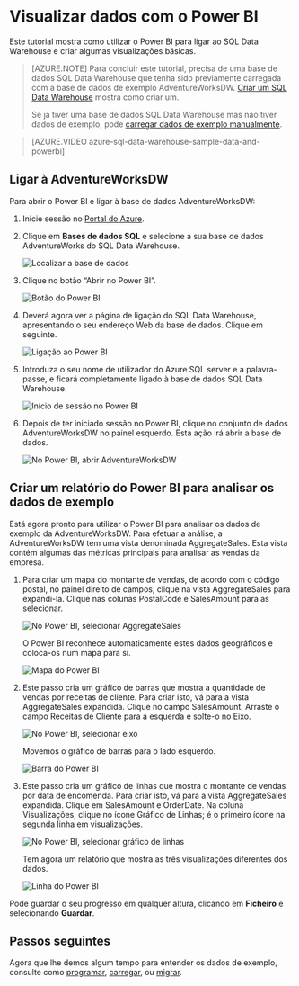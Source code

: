 <properties
   pageTitle="Visualizar dados do SQL Data Warehouse com o Power BI | Microsoft Azure"
   description="Visualizar dados do SQL Data Warehouse com o Power BI"
   services="sql-data-warehouse"
   documentationCenter="NA"
   authors="lodipalm"
   manager="barbkess"
   editor=""/>

<tags
   ms.service="sql-data-warehouse"
   ms.devlang="NA"
   ms.topic="get-started-article"
   ms.tgt_pltfrm="NA"
   ms.workload="data-services"
   ms.date="03/03/2016"
   ms.author="lodipalm;barbkess;sonyama"/>

# Visualizar dados com o Power BI

Este tutorial mostra como utilizar o Power BI para ligar ao SQL Data Warehouse e criar algumas visualizações básicas.

> [AZURE.NOTE] Para concluir este tutorial, precisa de uma base de dados SQL Data Warehouse que tenha sido previamente carregada com a base de dados de exemplo AdventureWorksDW. [Criar um SQL Data Warehouse](sql-data-warehouse-get-started-provision.md) mostra como criar um.
>
> Se já tiver uma base de dados SQL Data Warehouse mas não tiver dados de exemplo, pode [carregar dados de exemplo manualmente][].

> [AZURE.VIDEO azure-sql-data-warehouse-sample-data-and-powerbi]

## Ligar à AdventureWorksDW

Para abrir o Power BI e ligar à base de dados AdventureWorksDW:

1. Inicie sessão no [Portal do Azure][].
2. Clique em **Bases de dados SQL** e selecione a sua base de dados AdventureWorks do SQL Data Warehouse.

    ![Localizar a base de dados][1]

3. Clique no botão “Abrir no Power BI”.

    ![Botão do Power BI][2]

4. Deverá agora ver a página de ligação do SQL Data Warehouse, apresentando o seu endereço Web da base de dados. Clique em seguinte.

    ![Ligação ao Power BI][3]

6. Introduza o seu nome de utilizador do Azure SQL server e a palavra-passe, e ficará completamente ligado à base de dados SQL Data Warehouse.

    ![Início de sessão no Power BI][4]

1. Depois de ter iniciado sessão no Power BI, clique no conjunto de dados AdventureWorksDW no painel esquerdo. Esta ação irá abrir a base de dados.

    ![No Power BI, abrir AdventureWorksDW][5]



## Criar um relatório do Power BI para analisar os dados de exemplo

Está agora pronto para utilizar o Power BI para analisar os dados de exemplo da AdventureWorksDW. Para efetuar a análise, a AdventureWorksDW tem uma vista denominada AggregateSales. Esta vista contém algumas das métricas principais para analisar as vendas da empresa.

1. Para criar um mapa do montante de vendas, de acordo com o código postal, no painel direito de campos, clique na vista AggregateSales para expandi-la. Clique nas colunas PostalCode e SalesAmount para as selecionar.

    ![No Power BI, selecionar AggregateSales][6]

    O Power BI reconhece automaticamente estes dados geográficos e coloca-os num mapa para si.

    ![Mapa do Power BI][7]

2. Este passo cria um gráfico de barras que mostra a quantidade de vendas por receitas de cliente. Para criar isto, vá para a vista AggregateSales expandida. Clique no campo SalesAmount. Arraste o campo Receitas de Cliente para a esquerda e solte-o no Eixo.

    ![No Power BI, selecionar eixo][8]

    Movemos o gráfico de barras para o lado esquerdo.

    ![Barra do Power BI][9]

3. Este passo cria um gráfico de linhas que mostra o montante de vendas por data de encomenda. Para criar isto, vá para a vista AggregateSales expandida. Clique em SalesAmount e OrderDate. Na coluna Visualizações, clique no ícone Gráfico de Linhas; é o primeiro ícone na segunda linha em visualizações.

    ![No Power BI, selecionar gráfico de linhas][10]

    Tem agora um relatório que mostra as três visualizações diferentes dos dados.

    ![Linha do Power BI][11]

Pode guardar o seu progresso em qualquer altura, clicando em **Ficheiro** e selecionando **Guardar**.

## Passos seguintes
Agora que lhe demos algum tempo para entender os dados de exemplo, consulte como [programar][], [carregar][], ou [migrar][].

<!--Image references-->
[1]:./media/sql-data-warehouse-get-started-analyze-data-with-power-bi/pbi-find-database.png
[2]:./media/sql-data-warehouse-get-started-analyze-data-with-power-bi/pbi-button.png
[3]:./media/sql-data-warehouse-get-started-analyze-data-with-power-bi/pbi-connect-to-azure.png
[4]:./media/sql-data-warehouse-get-started-analyze-data-with-power-bi/pbi-sign-in.png
[5]:./media/sql-data-warehouse-get-started-analyze-data-with-power-bi/pbi-open-adventureworks.png
[6]:./media/sql-data-warehouse-get-started-analyze-data-with-power-bi/pbi-aggregatesales.png
[7]:./media/sql-data-warehouse-get-started-analyze-data-with-power-bi/pbi-map.png
[8]:./media/sql-data-warehouse-get-started-analyze-data-with-power-bi/pbi-chooseaxis.png
[9]:./media/sql-data-warehouse-get-started-analyze-data-with-power-bi/pbi-bar.png
[10]:./media/sql-data-warehouse-get-started-analyze-data-with-power-bi/pbi-prepare-line.png
[11]:./media/sql-data-warehouse-get-started-analyze-data-with-power-bi/pbi-line.png
[12]:./media/sql-data-warehouse-get-started-analyze-data-with-power-bi/pbi-save.png

<!--Article references-->
[migrar]: ./sql-data-warehouse-overview-migrate.md
[programar]: ./sql-data-warehouse-overview-develop.md
[carregar]: ./sql-data-warehouse-overview-load.md
[carregar dados de exemplo manualmente]: ./sql-data-warehouse-get-started-manually-load-samples.md
[Portal do Azure]: https://portal.azure.com/
[Power BI]: http://www.powerbi.com/
[Ligar ao SQL Data Warehouse]: ./sql-data-warehouse-integrate-power-bi.md
[Criar um SQL Data Warehouse]: ./sql-data-warehouse-get-started-provision.md



<!--HONumber=Jun16_HO2-->



